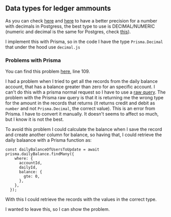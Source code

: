 ## Data types for ledger ammounts

As you can check [here](https://prismadb.readthedocs.io/en/latest/data-types/) and [here](https://www.prisma.io/dataguide/postgresql/introduction-to-data-types#numbers-and-numeric-values) to have a better precision for a number with decimals in Postgress, the best type to use is DECIMAL/NUMERIC (numeric and decimal is the same for Postgres, check [this](https://stackoverflow.com/questions/33730538/difference-between-decimal-and-numeric-datatype-in-psql)).

I implement this with Prisma, so in the code I have the type `Prisma.Decimal` that under the hood use `decimal.js`

### Problems with Prisma

You can find this problem [here](src/api/controllers/tokensExchange.ts), line 109.

I had a problem when I tried to get all the records from the daily balance account, that has a balance greater than zero for an specific account. I can't do this with a prisma normal request so I have to use a [raw query](https://www.prisma.io/docs/concepts/components/prisma-client/raw-database-access). The problem with the Prisma raw query is that it is returning me the wrong type for the amount in the records that returns (it returns credit and debit as `number` and not `Prisma.Decimal`, the correct value). This is an error from Prisma. I have to convert it manually. It doesn't seems to affect so much, but I know it is not the best.

To avoid this problem I could calculate the balance when I save the record and create another column for balance, so having that, I could retrieve the daily balaance with a Prisma function as:

```
const dailyBalanceOfUsersToUpdate = await prisma.dailyBalance.findMany({
    where: {
      accountId,
      dailyId,
      balance: {
        gte: 0,
      },
    },
  });
```

With this I could retrieve the records with the values in the correct type.

I wanted to leave this, so I can show the problem.
